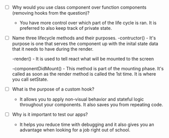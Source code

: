 - [ ] Why would you use class component over function components (removing hooks from the question)?

    - You have more control over which part of the life cycle is ran. It is preferred to also keep track of private state.

- [ ] Name three lifecycle methods and their purposes.
    -contructor() - It's purpose is one that serves the component up with the inital state data that it needs to have during the render.

    -render() - It is used to tell react what will be mounted to the screen

    -componentDidMount() - This method is part of the mounting phase. It's called as soon as the render method is called the 1st time. It is where you call setState.

    

- [ ] What is the purpose of a custom hook?

    - It allows you to apply non-visual behavior and stateful logic throughout your components. It also saves you from repeating code.

- [ ] Why is it important to test our apps?

    - It helps you reduce time with debugging and it also gives you an advantage when looking for a job right out of school.